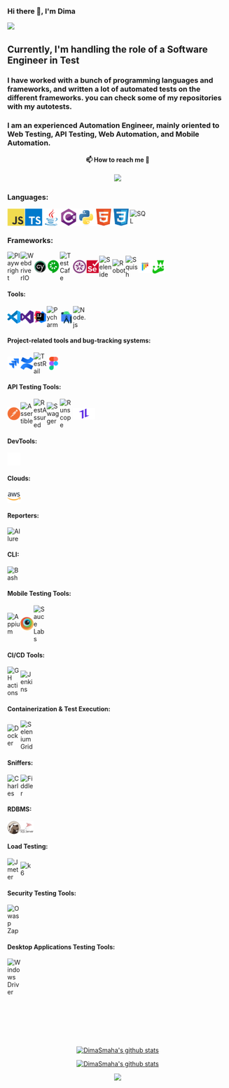 ### Hi there 👋, I'm Dima

![](https://komarev.com/ghpvc/?username=DimaSmaha&style=flat-square&color=brightgreen)

## Currently, I'm handling the role of a Software Engineer in Test
### I have worked with a bunch of programming languages and frameworks, and written a lot of automated tests on the different frameworks. you can check some of my repositories with my autotests.
### I am an experienced Automation Engineer, mainly oriented to Web Testing, API Testing, Web Automation, and Mobile Automation.

<h4 align="center">
  📫 How to reach me 💬
</h1>
<p align="center">
<a href="https://www.linkedin.com/in/dmytro-smaha/" target="_blank">
  <img height="32" src="https://cdn-icons-png.flaticon.com/512/1377/1377213.png"/>
</a>
</p>

### Languages:
<div style="display: flex; align-items: center;">
  <img align="left" style="display: inline-block;" alt="JavaScript" width="40px" src="https://github.com/devicons/devicon/blob/master/icons/javascript/javascript-original.svg" />
  <img align="left" style="display: inline-block;" alt="TypeScript" width="40px" src="https://github.com/devicons/devicon/blob/master/icons/typescript/typescript-original.svg" />
  <img align="left" alt="Java" width="40px" src="https://github.com/devicons/devicon/blob/master/icons/java/java-original.svg" />
  <img align="left" alt="C#" width="40px" src="https://github.com/devicons/devicon/blob/master/icons/csharp/csharp-original.svg" />
  <img align="left" alt="Python" width="40px" src="https://github.com/devicons/devicon/blob/master/icons/python/python-original.svg" />
  <img align="left" alt="HTML5" width="40px" src="https://github.com/devicons/devicon/blob/master/icons/html5/html5-original.svg" />
  <img align="left" alt="CSS3" width="40px" src="https://github.com/devicons/devicon/blob/master/icons/css3/css3-original.svg" />
  <img align="left" alt="SQL" width="40px" src="https://cdn-icons-png.flaticon.com/512/5815/5815478.png" />
  </br>
</div>

### Frameworks:
<div style="display: flex; align-items: center;">
  <img align="left" alt="Playwright" width="30px" src="https://playwright.dev/img/playwright-logo.svg" />
  <img align="left" alt="WebdriverIO" width="30px" src="https://raw.githubusercontent.com/webdriverio/webdriverio-schematics/HEAD/.github/assets/logo.png" />
  <img align="left" alt="Cypress" width="30px" src="https://raw.githubusercontent.com/vscode-icons/vscode-icons/a6526a9b865babf8d661779a5d1fff67672fce89/icons/file_type_cypress.svg" />
  <img align="left" alt="Cucumber" width="30px" src="https://github.com/devicons/devicon/blob/master/icons/cucumber/cucumber-plain.svg" />
  <img align="left" alt="TestCafe" width="30px" src="https://www.svgrepo.com/show/374124/testcafe.svg" />
  <img align="left" alt="Jasmine" width="30px" src="https://github.com/devicons/devicon/blob/master/icons/jasmine/jasmine-original.svg" />
  <img align="left" alt="Selenium" width="30px" src="https://github.com/devicons/devicon/blob/master/icons/selenium/selenium-original.svg" />
  <img align="left" alt="Selenide" width="30px" src="https://pbs.twimg.com/profile_images/378800000484627924/ff1d3d03ad85234b0168493123816da2_400x400.png" />
  <img align="left" alt="Robot" width="30px" src="https://cdn.worldvectorlogo.com/logos/robot-framework.svg" />
  <img align="left" alt="Squish" width="30px" src="https://images.g2crowd.com/uploads/product/image/large_detail/large_detail_8fbd0a28d94c4dea3bfeeec0f5bb59eb/squish-gui-tester.png" />
  <img align="left" alt="Pytest" width="30px" src="https://github.com/devicons/devicon/blob/master/icons/pytest/pytest-original.svg" />
  <img align="left" alt="Jest" width="30px" src="https://raw.githubusercontent.com/bestofjs/bestofjs/master/apps/bestofjs-nextjs/public/logos/jest.dark.svg" />
  </br>
</div>

#### Tools:
<div style="display: flex; align-items: center;">
  <img align="left" alt="Visual Studio Code" width="30px" src="https://github.com/devicons/devicon/blob/master/icons/vscode/vscode-original.svg" />
  <img align="left" alt="Visual Studio" width="30px" src="https://github.com/devicons/devicon/blob/master/icons/visualstudio/visualstudio-plain.svg" />
  <img align="left" alt="Intellij Idea" width="30px" src="https://github.com/devicons/devicon/blob/master/icons/intellij/intellij-original.svg" />
  <img align="left" alt="Pycharm" width="30px" src="https://upload.wikimedia.org/wikipedia/commons/1/1d/PyCharm_Icon.svg" />
  <img align="left" alt="Android Studio" width="30px" src="https://github.com/devicons/devicon/blob/master/icons/androidstudio/androidstudio-original.svg" />
  <img align="left" alt="Node.js" width="30px" src="https://cdn-icons-png.flaticon.com/512/5968/5968322.png" />
  </br>
</div>

#### Project-related tools and bug-tracking systems:
<div style="display: flex; align-items: center;">
  <img align="left" alt="Jira" width="30px" src="https://github.com/devicons/devicon/blob/master/icons/jira/jira-original.svg" />
  <img align="left" alt="Confluence" width="30px" src="https://github.com/devicons/devicon/blob/master/icons/confluence/confluence-original.svg" />
  <img align="left" alt="TestRail" width="30px" src="https://media.gurock.com/gk-media/logos/TestRail%20Logo%20Square.svg" />
  <img align="left" alt="Figma" width="30px" src="https://github.com/devicons/devicon/blob/master/icons/figma/figma-original.svg" />
  </br>
</div>

#### API Testing Tools:
<div style="display: flex; align-items: center;">
  <img align="left" alt="Postman" width="30px" src="https://github.com/devicons/devicon/blob/master/icons/postman/postman-plain.svg" />
  <img align="left" alt="Assertible" width="30px" src="https://assertible.com/fonts/logo.a9f30ec66525a738d596c0d72f1c4ee6.svg" />
  <img align="left" alt="RestAssured" width="30px" src="https://miro.medium.com/v2/resize:fit:800/1*qmS-f8Pv72ZavjF22v-xiw.png" />
  <img align="left" alt="Swagger" width="30px" src="https://upload.wikimedia.org/wikipedia/commons/a/ab/Swagger-logo.png" />
  <img align="left" alt="Runscope" width="30px" src="https://www.runscope.com/static/img/public/share-image.png" />
  <img align="left" alt="Axios" height="26px" width="50px" src="https://github.com/devicons/devicon/blob/master/icons/axios/axios-plain.svg" />
  </br>
</div>

#### DevTools:
<div style="display: flex; align-items: center;">
  <img align="left" alt="Chrome DevTools" width="30px" src="https://github.com/ChromeDevTools/devtools-logo/blob/master/logos/svg/chrome-devtools-square-responsive.svg" />
  </br>
</div>

#### Clouds:
<div style="display: flex; align-items: center;">
  <img align="left" alt="AWS" width="30px" src="https://github.com/devicons/devicon/blob/master/icons/amazonwebservices/amazonwebservices-original-wordmark.svg" />
  </br>
</div>

#### Reporters:
<div style="display: flex; align-items: center;">
  <img align="left" alt="Allure" width="30px" src="https://avatars.githubusercontent.com/u/5879127?s=200&v=4" />
  </br>
</div>

#### CLI:
<div style="display: flex; align-items: center;">
  <img align="left" alt="Bash" width="30px" src="https://upload.wikimedia.org/wikipedia/commons/4/4b/Bash_Logo_Colored.svg" />
  </br>
</div>

#### Mobile Testing Tools:
<div style="display: flex; align-items: center;">
  <img align="left" alt="Appium" width="30px" src="https://cdn.worldvectorlogo.com/logos/appium.svg" />
  <img align="left" alt="BrowserStack" width="30px" src="https://github.com/devicons/devicon/blob/master/icons/browserstack/browserstack-original.svg" />
  <img align="left" alt="Sauce Labs" width="30px" src="https://logosandtypes.com/wp-content/uploads/2023/03/sauce-labs.svg" />
  </br>
</div>

#### CI/CD Tools:
<div style="display: flex; align-items: center;">
  <img align="left" alt="GH actions" width="30px" src="https://avatars.githubusercontent.com/u/44036562?s=200&v=4" />
  <img align="left" alt="Jenkins" width="30px" src="https://cdn.worldvectorlogo.com/logos/jenkins-1.svg" />
  </br>
  </br>
</div>

#### Containerization & Test Execution:
<div style="display: flex; align-items: center;">
  <img align="left" alt="Docker" width="30px" src="https://cdn.worldvectorlogo.com/logos/docker-4.svg" />
  <img align="left" alt="Selenium Grid" width="30px" src="https://www.selenium.dev/images/logos/grid.svg" />
  </br>
</div>

#### Sniffers:
<div style="display: flex; align-items: center;">
  <img align="left" alt="Charles" width="30px" src="https://user-images.githubusercontent.com/15472/41327135-e4bf090c-6eca-11e8-9b76-032e8e2b0707.png" />
  <img align="left" alt="Fiddler" width="30px" src="https://www.wizcase.com/wp-content/uploads/2022/03/en-fiddler-logo.jpg" />
  </br>
</div>

#### RDBMS:
<div style="display: flex; align-items: center;">
  <img align="left" alt="DBeaver" width="30px" src="https://github.com/devicons/devicon/blob/master/icons/dbeaver/dbeaver-original.svg" />
  <img align="left" alt="MS SQL Server" width="30px" src="https://github.com/devicons/devicon/blob/master/icons/microsoftsqlserver/microsoftsqlserver-original-wordmark.svg" />
  </br>
</div>

#### Load Testing:
<div style="display: flex; align-items: center;">
  <img align="left" alt="Jmeter" width="30px" src="https://jmeter.apache.org/images/jmeter_square.svg" />
  <img align="left" alt="k6" width="30px" src="https://upload.wikimedia.org/wikipedia/commons/thumb/e/ef/K6-logo.svg/1058px-K6-logo.svg.png" />
  </br>
</div>

#### Security Testing Tools:
<div style="display: flex; align-items: center;">
  <img align="left" alt="Owasp Zap" width="30px" src="https://avatars.githubusercontent.com/u/6716868?s=280&v=4" />
  </br>
</div>

#### Desktop Applications Testing Tools:
<div style="display: flex; align-items: center;">
  <img align="left" alt="Windows Driver" width="30px" src="https://avatars.githubusercontent.com/u/6154722?s=200&v=4" />
  </br>
</div>

<br />
<br />
<br />
<br />
<br />
<br />

<!-- ![Top Langs] -->
<p align="center">
  <a href="https://github.com/DimaSmaha"><img src="https://github-readme-stats.vercel.app/api/top-langs/?username=DimaSmaha&layout=compact&theme=light&hide_border=true&show_icons=true&hide=kotlin" alt="DimaSmaha's github stats"></a>
</p>
<!-- Dima's github stats -->
<p align="center">
  <a href="https://github.com/DimaSmaha"><img src="https://github-readme-stats.vercel.app/api?username=DimaSmaha&show_icons=true&hide_border=true&theme=light" alt="DimaSmaha's github stats"></a>
</p>
<!-- Dima's Trophies -->
<p align="center">
  <a href="https://github.com/DimaSmaha/github-profile-trophy"><img src="https://github-profile-trophy.vercel.app/?username=DimaSmaha"></a>
</p>
  
<!--
**DimaSmaha/DimaSmaha** is a ✨ _special_ ✨ repository because its `README.md` (this file) appears on your GitHub profile.

Here are some ideas to get you started:

- 🔭 I’m currently working on ...
- 🌱 I’m currently learning ...
- 👯 I’m looking to collaborate on ...
- 🤔 I’m looking for help with ...
- 💬 Ask me about ...
- 📫 How to reach me: ...
- 😄 Pronouns: ...
- ⚡ Fun fact: ...
-->
